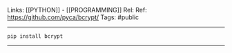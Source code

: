 Links: [[PYTHON]] - [[PROGRAMMING]]
Rel: 
Ref: https://github.com/pyca/bcrypt/
Tags: #public 

--- 

```pip install bcrypt```

--- 

